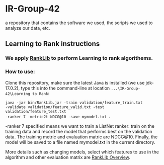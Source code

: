 # IR-Group-42
a repository that contains the software we used, the scripts we used to analyze our data, etc.
## Learning to Rank instructions
### We apply [RankLib](https://sourceforge.net/p/lemur/wiki/RankLib/) to perform Learning to rank algorithems.

### How to use:
Clone this repository, make sure the latest Java is installed (we use jdk-17.0.2), type this into the command-line at location <code>...\IR-Group-42\Learning to Rank</code>: 

<code>java -jar bin/RankLib.jar -train validation/feature_train.txt -validate validation/feature_valid.txt -test validation/feature_test.txt -ranker 7 -metric2t NDCG@10 -save mymodel.txt </code>.

-ranker 7 specified means we want to train a ListNet ranker: train on the training data and record the model that performs best on the validation data. The training metric and evaluation matric are NDCG@10. Finally, the model will be saved to a file named mymodel.txt in the current directory.

More details such as changing models, select which features to use in the algorithm and other evaluation matrix are [RankLib Overview](https://sourceforge.net/p/lemur/wiki/RankLib/).
